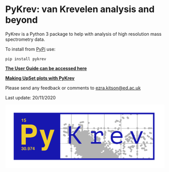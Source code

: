 # PyKrev: van Krevelen analysis and beyond

PyKrev is a Python 3 package to help with analysis of high resolution mass spectrometry data.

To install from [PyPi](https://pypi.org/project/pykrev/0.0.1/) use:

```
pip install pykrev
```

[**The User Guide can be accessed here**](https://github.com/Kzra/PyKrev/blob/master/docs/PyKrevUserGuide.md)

[**Making UpSet plots with PyKrev**](https://github.com/Kzra/PyKrev/blob/master/docs/UpSetplotswithPyKrev.md)

Please send any feedback or comments to ezra.kitson@ed.ac.uk

Last update: 20/11/2020

<img src="https://github.com/Kzra/PyKrev/blob/master/docs/Pykrev_blue.png" alt="PyKrev" width="650"/>